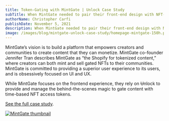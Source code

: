 ```yaml
---
title: Token-Gating with MintGate | Unlock Case Study
subTitle: When MintGate needed to pair their front-end design with NFT-based, token-gated access to video, audio, and other content, they reached out to Ʉnlock.
authorName: Christopher Carfi
publishDate: November 5, 2021
description: When MintGate needed to pair their front-end design with NFT-based, token-gated access to video, audio, and other content, they reached out to Ʉnlock.
image: /images/blog/mintgate-unlock-case-study/homepage-mintgate-150h.png
---
```


MintGate’s vision is to build a platform that empowers creators and communities to create content that they can monetize. MintGate co-founder Jennifer Tran describes MintGate as “the Shopify for tokenized content,” where creators can both mint and sell gated NFTs to their communities. MintGate is committed to providing a superior user experience to its users, and is obsessively focused on UI and UX. 

While MintGate focuses on the frontend experience, they rely on Ʉnlock to provide and manage the behind-the-scenes magic to gate content with time-based NFT access tokens.

[See the full case study](https://f.hubspotusercontent20.net/hubfs/19942922/MintGate%20-%20Unlock%20Case%20Study.pdf).

[![MintGate thumbnail](/images/blog/mintgate-unlock-case-study/mintgate-thumbnail.png)](https://f.hubspotusercontent20.net/hubfs/19942922/MintGate%20-%20Unlock%20Case%20Study.pdf)
